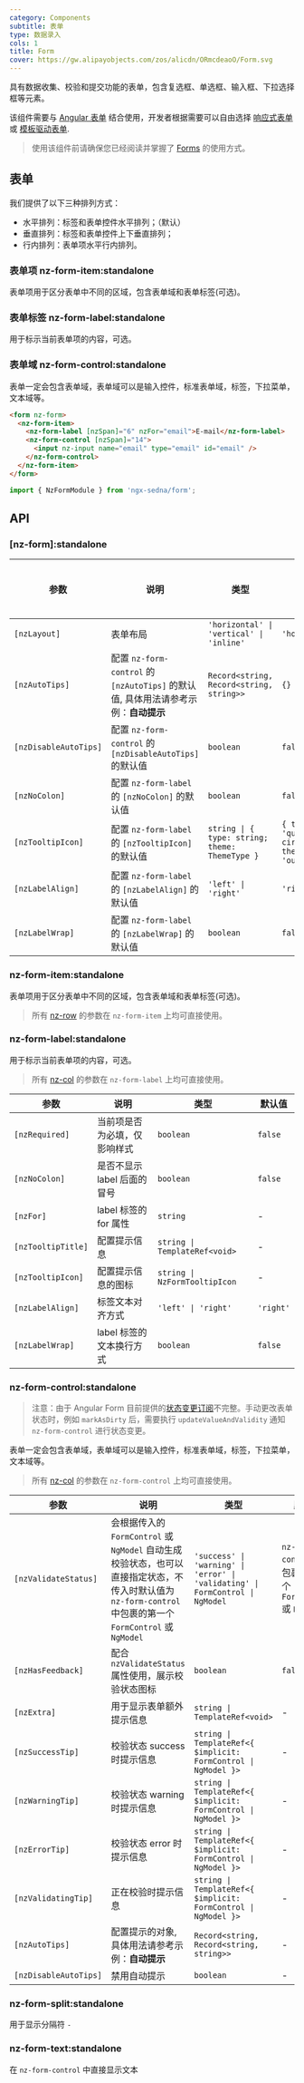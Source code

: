 ```yaml
---
category: Components
subtitle: 表单
type: 数据录入
cols: 1
title: Form
cover: https://gw.alipayobjects.com/zos/alicdn/ORmcdeaoO/Form.svg
---
```


具有数据收集、校验和提交功能的表单，包含复选框、单选框、输入框、下拉选择框等元素。

该组件需要与 [Angular 表单](https://angular.io/guide/forms#forms) 结合使用，开发者根据需要可以自由选择 [响应式表单](https://angular.io/guide/reactive-forms#reactive-forms) 或 [模板驱动表单](https://angular.io/guide/forms#template-driven-forms).

> 使用该组件前请确保您已经阅读并掌握了 [Forms](https://angular.io/guide/forms#forms) 的使用方式。

## 表单

我们提供了以下三种排列方式：

- 水平排列：标签和表单控件水平排列；（默认）
- 垂直排列：标签和表单控件上下垂直排列；
- 行内排列：表单项水平行内排列。

### 表单项 nz-form-item:standalone

表单项用于区分表单中不同的区域，包含表单域和表单标签(可选)。

### 表单标签 nz-form-label:standalone

用于标示当前表单项的内容，可选。

### 表单域 nz-form-control:standalone

表单一定会包含表单域，表单域可以是输入控件，标准表单域，标签，下拉菜单，文本域等。

```html
<form nz-form>
  <nz-form-item>
    <nz-form-label [nzSpan]="6" nzFor="email">E-mail</nz-form-label>
    <nz-form-control [nzSpan]="14">
      <input nz-input name="email" type="email" id="email" />
    </nz-form-control>
  </nz-form-item>
</form>
```

```ts
import { NzFormModule } from 'ngx-sedna/form';
```

## API

### [nz-form]:standalone

| 参数                  | 说明                                                                                | 类型                                           | 默认值                                          | 全局配置 |
| --------------------- | ----------------------------------------------------------------------------------- | ---------------------------------------------- | ----------------------------------------------- | -------- |
| `[nzLayout]`          | 表单布局                                                                            | `'horizontal' \| 'vertical' \| 'inline'`       | `'horizontal'`                                  |
| `[nzAutoTips]`        | 配置 `nz-form-control` 的 `[nzAutoTips]` 的默认值, 具体用法请参考示例：**自动提示** | `Record<string, Record<string, string>>`       | `{}`                                            | ✅       |
| `[nzDisableAutoTips]` | 配置 `nz-form-control` 的 `[nzDisableAutoTips]` 的默认值                            | `boolean`                                      | `false`                                         | ✅       |
| `[nzNoColon]`         | 配置 `nz-form-label` 的 `[nzNoColon]` 的默认值                                      | `boolean`                                      | `false`                                         | ✅       |
| `[nzTooltipIcon]`     | 配置 `nz-form-label` 的 `[nzTooltipIcon]` 的默认值                                  | `string \| { type: string; theme: ThemeType }` | `{ type: 'question-circle', theme: 'outline' }` | ✅       |
| `[nzLabelAlign]`      | 配置 `nz-form-label` 的 `[nzLabelAlign]` 的默认值                                   | `'left' \| 'right'`                            | `'right'`                                       |
| `[nzLabelWrap]`       | 配置 `nz-form-label` 的 `[nzLabelWrap]` 的默认值                                    | `boolean`                                      | `false`                                         |

### nz-form-item:standalone

表单项用于区分表单中不同的区域，包含表单域和表单标签(可选)。

> 所有 [nz-row](/components/grid/zh) 的参数在 `nz-form-item` 上均可直接使用。

### nz-form-label:standalone

用于标示当前表单项的内容，可选。

> 所有 [nz-col](/components/grid/zh) 的参数在 `nz-form-label` 上均可直接使用。

| 参数               | 说明                         | 类型                          | 默认值    |
| ------------------ | ---------------------------- | ----------------------------- | --------- |
| `[nzRequired]`     | 当前项是否为必填，仅影响样式 | `boolean`                     | `false`   |
| `[nzNoColon]`      | 是否不显示 label 后面的冒号  | `boolean`                     | `false`   |
| `[nzFor]`          | label 标签的 for 属性        | `string`                      | -         |
| `[nzTooltipTitle]` | 配置提示信息                 | `string \| TemplateRef<void>` | -         |
| `[nzTooltipIcon]`  | 配置提示信息的图标           | `string \| NzFormTooltipIcon` | -         |
| `[nzLabelAlign]`   | 标签文本对齐方式             | `'left' \| 'right'`           | `'right'` |
| `[nzLabelWrap]`    | label 标签的文本换行方式     | `boolean`                     | `false`   |

### nz-form-control:standalone

> 注意：由于 Angular Form 目前提供的[状态变更订阅](https://github.com/angular/angular/issues/10887)不完整。手动更改表单状态时，例如 `markAsDirty` 后，需要执行 `updateValueAndValidity` 通知 `nz-form-control` 进行状态变更。

表单一定会包含表单域，表单域可以是输入控件，标准表单域，标签，下拉菜单，文本域等。

> 所有 [nz-col](/components/grid/zh) 的参数在 `nz-form-control` 上均可直接使用。

| 参数     | 说明     | 类型    | 默认值|
| ------ | ---------- | -------- | ------- |
| `[nzValidateStatus]`  | 会根据传入的 `FormControl` 或 `NgModel` 自动生成校验状态，也可以直接指定状态，不传入时默认值为 `nz-form-control` 中包裹的第一个 `FormControl` 或 `NgModel` | `'success' \| 'warning' \| 'error' \| 'validating' \| FormControl \| NgModel` | `nz-form-control` 中包裹的第一个 `FormControl` 或 `NgModel` |
| `[nzHasFeedback]`     | 配合 `nzValidateStatus` 属性使用，展示校验状态图标  | `boolean`     | `false`                                                     |
| `[nzExtra]`           | 用于显示表单额外提示信息                                                                                                                                   | `string \| TemplateRef<void>`                                                 | -                                                           |
| `[nzSuccessTip]`      | 校验状态 success 时提示信息                                                                                                                                | `string \| TemplateRef<{ $implicit: FormControl \| NgModel }>`                | -                                                           |
| `[nzWarningTip]`      | 校验状态 warning 时提示信息                                                                                                                                | `string \| TemplateRef<{ $implicit: FormControl \| NgModel }>`                | -                                                           |
| `[nzErrorTip]`        | 校验状态 error 时提示信息                                                                                                                                  | `string \| TemplateRef<{ $implicit: FormControl \| NgModel }>`                | -                                                           |
| `[nzValidatingTip]`   | 正在校验时提示信息                                                                                                                                         | `string \| TemplateRef<{ $implicit: FormControl \| NgModel }>`                | -                                                           |
| `[nzAutoTips]`        | 配置提示的对象, 具体用法请参考示例：**自动提示**                                                                                                           | `Record<string, Record<string, string>>`                                      | -                                                           |
| `[nzDisableAutoTips]` | 禁用自动提示                                                                                                                                               | `boolean`                                                                     | -                                                           |

### nz-form-split:standalone

用于显示分隔符 `-`

### nz-form-text:standalone

在 `nz-form-control` 中直接显示文本
